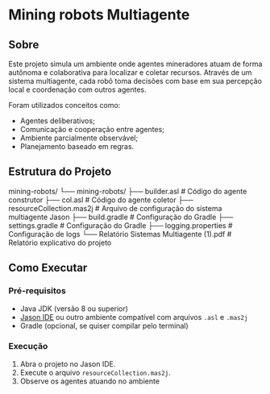 # Mining robots Multiagente

## Sobre

Este projeto simula um ambiente onde agentes mineradores atuam de forma autônoma e colaborativa para localizar e coletar recursos. Através de um sistema multiagente, cada robô toma decisões com base em sua percepção local e coordenação com outros agentes.

Foram utilizados conceitos como:
- Agentes deliberativos;
- Comunicação e cooperação entre agentes;
- Ambiente parcialmente observável;
- Planejamento baseado em regras.

## Estrutura do Projeto

mining-robots/
└── mining-robots/
├── builder.asl # Código do agente construtor
├── col.asl # Código do agente coletor
├── resourceCollection.mas2j # Arquivo de configuração do sistema multiagente Jason
├── build.gradle # Configuração do Gradle
├── settings.gradle # Configuração do Gradle
├── logging.properties # Configuração de logs
└── Relatório Sistemas Multiagente (1).pdf # Relatório explicativo do projeto


## Como Executar

### Pré-requisitos

- Java JDK (versão 8 ou superior)
- [Jason IDE](https://github.com/jason-lang/jason) ou outro ambiente compatível com arquivos `.asl` e `.mas2j`
- Gradle (opcional, se quiser compilar pelo terminal)

### Execução

1. Abra o projeto no Jason IDE.
2. Execute o arquivo `resourceCollection.mas2j`.
3. Observe os agentes atuando no ambiente

